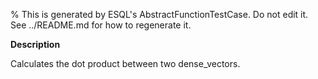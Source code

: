 % This is generated by ESQL's AbstractFunctionTestCase. Do not edit it. See ../README.md for how to regenerate it.

**Description**

Calculates the dot product between two dense_vectors.

